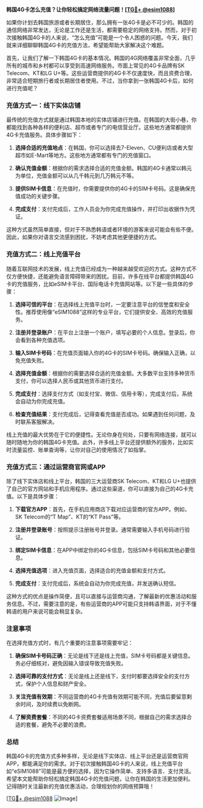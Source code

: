 **韩国4G卡怎么充值？让你轻松搞定网络流量问题！[[TG💪+ @esim1088](https://t.me/s/esim1088)]**

如果你计划去韩国旅游或者长期居住，那么拥有一张4G卡是必不可少的。韩国的通信网络非常发达，无论是工作还是生活，都需要稳定的网络支持。然而，对于初次接触韩国4G卡的人来说，“怎么充值”可能是一个令人困惑的问题。今天，我们就来详细聊聊韩国4G卡的充值方法，希望能帮助大家解决这个难题。

首先，让我们了解一下韩国4G卡的基本情况。韩国的4G网络覆盖非常全面，几乎所有的城市和乡村都可以享受到高速网络服务。市面上常见的4G卡品牌有SK Telecom、KT和LG U+等。这些运营商提供的4G卡不仅速度快，而且资费合理，非常适合短期旅行者或长期居住者使用。不过，当你拿到一张韩国4G卡后，如何进行充值呢？

### 充值方式一：线下实体店铺

最传统的充值方式就是通过韩国本地的实体店铺进行充值。在韩国的大街小巷，你都能找到各种各样的便利店、超市或者专门的电信营业厅。这些地方通常都提供4G卡充值服务。具体步骤如下：

1. **选择合适的充值地点**：在韩国，你可以选择去7-Eleven、CU便利店或者大型超市如E-Mart等地方。这些地方通常都有专门的充值窗口。
   
2. **确认充值金额**：根据你的需求选择合适的充值金额。韩国的4G卡通常以韩元为单位，充值金额可以从几千韩元到几万韩元不等。

3. **提供SIM卡信息**：在充值时，你需要提供你的4G卡的SIM卡号码。这是确保充值成功的关键步骤。

4. **完成支付**：支付完成后，工作人员会为你完成充值操作，并打印出收据作为凭证。

这种方式虽然简单直接，但对于不熟悉韩语或者环境的游客来说可能会有些不便。因此，如果你对语言交流感到困扰，不妨考虑其他更便捷的方式。

### 充值方式二：线上充值平台

随着互联网技术的发展，线上充值已经成为一种越来越受欢迎的方式。这种方式不仅方便快捷，还能避免语言障碍带来的困扰。目前，许多在线平台都提供韩国4G卡的充值服务，比如eSIM卡平台、国际电话卡充值网站等。以下是一些具体的步骤：

1. **选择可信的平台**：在选择线上充值平台时，一定要注意平台的信誉度和安全性。推荐使用像“eSIM1088”这样的专业平台，它们提供安全、高效的充值服务。

2. **注册并登录账户**：在平台上注册一个账户，填写必要的个人信息。登录后，你会看到各种充值选项。

3. **输入SIM卡号码**：在充值页面输入你的4G卡的SIM卡号码。确保输入正确，以免充值失败。

4. **选择充值金额**：根据你的需要选择合适的充值金额。大多数平台支持多种货币支付，你可以选择人民币或其他货币进行支付。

5. **完成支付**：选择支付方式（如支付宝、微信、信用卡等），完成支付后，系统会自动为你完成充值。

6. **检查充值结果**：支付完成后，记得查看充值是否成功。如果遇到任何问题，及时联系客服解决。

线上充值的最大优势在于它的便捷性。无论你身在何处，只要有网络连接，就可以随时随地为你的韩国4G卡充值。此外，许多线上平台还提供额外的服务，比如实时流量监控、账单查询等，让你对自己的使用情况了如指掌。

### 充值方式三：通过运营商官网或APP

除了线下实体店和线上平台，韩国的三大运营商SK Telecom、KT和LG U+也提供了自己的官方网站和手机应用程序。通过这些渠道，你可以直接为自己的4G卡充值。以下是具体步骤：

1. **下载官方APP**：首先，在手机应用商店下载对应运营商的官方APP。例如，SK Telecom的“T Map”、KT的“KT Pass”等。

2. **注册并登录账号**：按照提示注册账号并登录。通常需要输入手机号码进行验证。

3. **绑定SIM卡信息**：在APP中绑定你的4G卡信息，包括SIM卡号码和其他必要信息。

4. **选择充值选项**：进入充值页面，选择适合的充值金额和支付方式。

5. **完成支付**：支付完成后，系统会自动为你完成充值，并发送确认短信。

这种方式的优点是操作简便，且可以直接与运营商沟通，了解最新的优惠活动和服务信息。不过，需要注意的是，有些运营商的APP可能只支持韩语界面，对于不懂韩语的用户来说可能会稍显复杂。

### 注意事项

在选择充值方式时，有几个重要的注意事项需要牢记：

1. **确保SIM卡号码正确**：无论是线下还是线上充值，SIM卡号码都是关键信息。务必仔细核对，避免因输入错误导致充值失败。

2. **选择可靠的支付方式**：无论是线上还是线下，支付时都要选择安全的支付方式，保护个人信息和财产安全。

3. **关注充值有效期**：不同运营商的4G卡充值有效期可能不同，充值后要留意剩余时间，及时续费以免断网。

4. **了解资费套餐**：不同的4G卡资费套餐适用场景不同，根据自己的需求选择合适的套餐，避免不必要的浪费。

### 总结

韩国4G卡的充值方式多种多样，无论是线下实体店、线上平台还是运营商官网APP，都能满足你的需求。对于初次接触韩国4G卡的人来说，线上充值平台如“eSIM1088”可能是最方便的选择，因为它操作简单、支持多语言、支付灵活。希望本文能帮助你轻松搞定韩国4G卡的充值问题，让你在韩国的生活更加便利。记得随时关注最新的充值优惠活动，合理规划你的网络预算哦！

[[TG💪+ @esim1088](https://t.me/s/esim1088) ![Image](https://i.postimg.cc/4NQfJmqS/Snipaste-2025-05-13-00-14-12.png)]